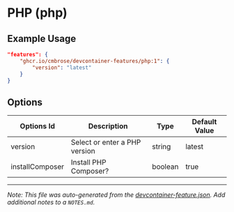 
# PHP (php)



## Example Usage

```json
"features": {
    "ghcr.io/cmbrose/devcontainer-features/php:1": {
        "version": "latest"
    }
}
```

## Options

| Options Id | Description | Type | Default Value |
|-----|-----|-----|-----|
| version | Select or enter a PHP version | string | latest |
| installComposer | Install PHP Composer? | boolean | true |



---

_Note: This file was auto-generated from the [devcontainer-feature.json](https://github.com/cmbrose/devcontainer-features/blob/main/src/php/devcontainer-feature.json).  Add additional notes to a `NOTES.md`._
